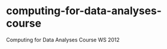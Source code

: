 computing-for-data-analyses-course
==================================

Computing for Data Analyses Course WS 2012